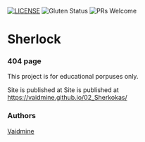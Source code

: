 [![LICENSE](https://img.shields.io/badge/license-MIT-blue.svg?style=flat-square)](https://github.com/belauzas/HTML5-website-template/blob/master/LICENSE.md)
![Gluten Status](https://img.shields.io/badge/Gluten-Free-green.svg)
![PRs Welcome](https://img.shields.io/badge/PRs-welcome-brightgreen.svg)

# Sherlock 
### 404 page


This project is for educational porpuses only. 

Site is published at Site is published at https://vaidmine.github.io/02_Sherkokas/


### Authors
[Vaidmine](https://github.com/vaidmine)

